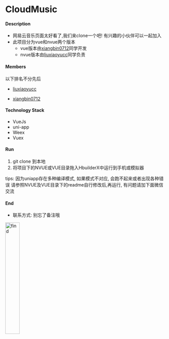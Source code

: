 # CloudMusic

#### Description

* 网易云音乐页面太好看了,我们来clone一个吧! 有兴趣的小伙伴可以一起加入
* 此项目分为vue和nvue两个版本
	- vue版本由[xiangbin0712](https://github.com/xiangbin0712)同学开发
	- nvue版本由[liuxiaoyucc](https://github.com/liuxiaoyuc)同学负责

#### Members
以下排名不分先后
 * [liuxiaoyucc](https://github.com/liuxiaoyuc)

 * [xiangbin0712](https://github.com/xiangbin0712)

#### Technology Stack

* VueJs
* uni-app
* Weex
* Vuex

#### Run

1. git clone 到本地
2. 将项目下的NVUE或VUE目录拖入HbuilderX中运行到手机或模拟器

tips: 
因为uniapp存在多种编译模式, 如果模式不对应, 会跑不起来或者出现各种错误 请参照NVUE及VUE目录下的readme自行修改后,再运行, 有问题请加下面微信交流

#### End
* 联系方式: 别忘了备注哦
<img title="find" src="https://user-images.githubusercontent.com/33248133/64149976-d9067100-ce59-11e9-9b0c-89125d6a513d.jpg" width='30%'>